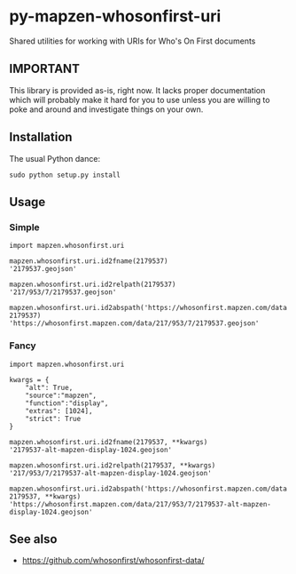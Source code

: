 # py-mapzen-whosonfirst-uri

Shared utilities for working with URIs for Who's On First documents

## IMPORTANT

This library is provided as-is, right now. It lacks proper
documentation which will probably make it hard for you to use unless
you are willing to poke and around and investigate things on your
own.

## Installation

The usual Python dance:

```
sudo python setup.py install
```    

## Usage

### Simple 

```
import mapzen.whosonfirst.uri

mapzen.whosonfirst.uri.id2fname(2179537)
'2179537.geojson'

mapzen.whosonfirst.uri.id2relpath(2179537)
'217/953/7/2179537.geojson'

mapzen.whosonfirst.uri.id2abspath('https://whosonfirst.mapzen.com/data', 2179537)
'https://whosonfirst.mapzen.com/data/217/953/7/2179537.geojson'
```

### Fancy

```
import mapzen.whosonfirst.uri

kwargs = {
	"alt": True,
	"source":"mapzen",
	"function":"display",
	"extras": [1024],
	"strict": True
}

mapzen.whosonfirst.uri.id2fname(2179537, **kwargs)
'2179537-alt-mapzen-display-1024.geojson'

mapzen.whosonfirst.uri.id2relpath(2179537, **kwargs)
'217/953/7/2179537-alt-mapzen-display-1024.geojson'

mapzen.whosonfirst.uri.id2abspath('https://whosonfirst.mapzen.com/data', 2179537, **kwargs)
'https://whosonfirst.mapzen.com/data/217/953/7/2179537-alt-mapzen-display-1024.geojson'
```


## See also

* https://github.com/whosonfirst/whosonfirst-data/

